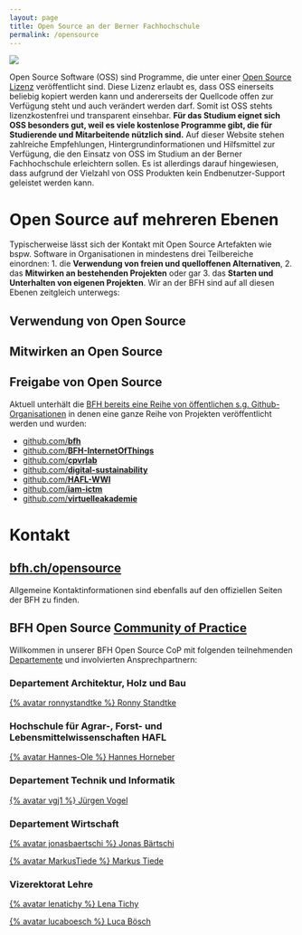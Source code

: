 ```yaml
---
layout: page
title: Open Source an der Berner Fachhochschule
permalink: /opensource
---
```

[![](https://images.unsplash.com/photo-1505835045737-a37cf2e93876?ixlib=rb-4.0.3&ixid=M3wxMjA3fDB8MHxwaG90by1wYWdlfHx8fGVufDB8fHx8fA%3D%3D&auto=format&fit=crop&w=1024&q=80)](https://unsplash.com/de/fotos/T7s_TnKO-dk)

Open Source Software (OSS) sind Programme, die unter einer [Open Source Lizenz](https://opensource.org/licenses/) veröffentlicht sind. Diese Lizenz erlaubt es, dass OSS einerseits beliebig kopiert werden kann und andererseits der Quellcode offen zur Verfügung steht und auch verändert werden darf. Somit ist OSS stehts lizenzkostenfrei und transparent einsehbar. **Für das Studium eignet sich OSS besonders gut, weil es viele kostenlose Programme gibt, die für Studierende und Mitarbeitende nützlich sind.** Auf dieser Website stehen zahlreiche Empfehlungen, Hintergrundinformationen und Hilfsmittel zur Verfügung, die den Einsatz von OSS im Studium an der Berner Fachhochschule erleichtern sollen. Es ist allerdings darauf hingewiesen, dass aufgrund der Vielzahl von OSS Produkten kein Endbenutzer-Support geleistet werden kann.

# Open Source auf mehreren Ebenen

Typischerweise lässt sich der Kontakt mit Open Source Artefakten wie bspw. Software in Organisationen in mindestens drei Teilbereiche einordnen: 1. die **Verwendung von freien und quelloffenen Alternativen**, 2. das **Mitwirken an bestehenden Projekten** oder gar 3. das **Starten und Unterhalten von eigenen Projekten**. Wir an der BFH sind auf all diesen Ebenen zeitgleich unterwegs:

## Verwendung von Open Source

## Mitwirken an Open Source

## Freigabe von Open Source

Aktuell unterhält die [BFH bereits eine Reihe von öffentlichen s.g. Github-Organisationen](https://ossbenchmark.com/institutions/bfh) in denen eine ganze Reihe von Projekten veröffentlicht werden und wurden:
 - [github.com/**bfh**](http://github.com/bfh/)
 - [github.com/**BFH-InternetOfThings**](http://github.com/BFH-InternetOfThings/)
 - [github.com/**cpvrlab**](http://github.com/cpvrlab/)
 - [github.com/**digital-sustainability**](http://github.com/digital-sustainability/)
 - [github.com/**HAFL-WWI**](http://github.com/HAFL-WWI/)
 - [github.com/**iam-ictm**](http://github.com/iam-ictm/)
 - [github.com/**virtuelleakademie**](http://github.com/virtuelleakademie/)

# Kontakt

## [bfh.ch/opensource](https://bfh.ch/opensource)

Allgemeine Kontaktinformationen sind ebenfalls auf den offiziellen Seiten der BFH zu finden.

## BFH Open Source [Community of Practice](https://scaledagileframework.com/communities-of-practice/)

Willkommen in unserer BFH Open Source CoP mit folgenden teilnehmenden [Departemente](https://www.bfh.ch/de/ueber-die-bfh/departemente/) und involvierten Ansprechpartnern: 

### Departement Architektur, Holz und Bau

[{% avatar ronnystandtke %} Ronny Standtke](https://www.bfh.ch/de/ueber-die-bfh/personen/et7lw7r3xm2r/)

### Hochschule für Agrar-, Forst- und Lebensmittelwissenschaften HAFL

[{% avatar Hannes-Ole %} Hannes Horneber](https://www.bfh.ch/de/ueber-die-bfh/personen/3vyn5q572ttg/)

### Departement Technik und Informatik

[{% avatar vgj1 %} Jürgen Vogel](https://www.bfh.ch/de/ueber-die-bfh/personen/dftzu4f3f2o2/)

### Departement Wirtschaft

[{% avatar jonasbaertschi %} Jonas Bärtschi](https://www.bfh.ch/de/ueber-die-bfh/personen/np2q4may3n7v/)

[{% avatar MarkusTiede %} Markus Tiede](https://www.bfh.ch/de/ueber-die-bfh/personen/wqt4t23oxq3q/)

### Vizerektorat Lehre

[{% avatar lenatichy %} Lena Tichy](https://www.bfh.ch/de/ueber-die-bfh/personen/zjgyrymvn42q/)

[{% avatar lucaboesch %} Luca Bösch](https://www.bfh.ch/de/ueber-die-bfh/personen/bzaqj4m7wyyb/)
